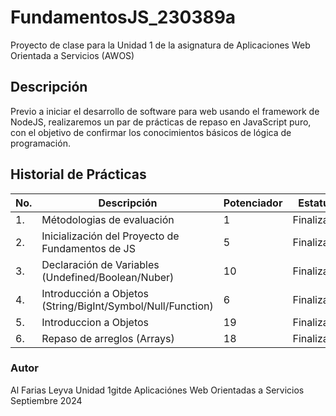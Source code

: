 # FundamentosJS_230389a

Proyecto de clase para la Unidad 1 de la asignatura de Aplicaciones Web Orientada a Servicios (AWOS)

## Descripción

Previo a iniciar el desarrollo de software para web usando el framework de NodeJS, realizaremos
un par de prácticas de repaso en JavaScript puro, con el objetivo de confirmar los conocimientos
básicos de lógica de programación.

## Historial de Prácticas

| No. | Descripción                                                 | Potenciador | Estatus    |
| --- | ----------------------------------------------------------- | ----------- | ---------- |
| 1.  | Métodologias de evaluación                                  | 1           | Finalizada |
| 2.  | Inicialización del Proyecto de Fundamentos de JS            | 5           | Finalizada |
| 3.  | Declaración de Variables (Undefined/Boolean/Nuber)          | 10          | Finalizada |
| 4.  | Introducción a Objetos (String/BigInt/Symbol/Null/Function) | 6           | Finalizada |
| 5.  | Introduccion a Objetos                                      | 19          | Finalizada |
| 6.  | Repaso de arreglos (Arrays)                                 | 18          | Finalizada |

### Autor

Al Farias Leyva
Unidad 1gitde
Aplicaciónes Web Orientadas a Servicios
Septiembre 2024
